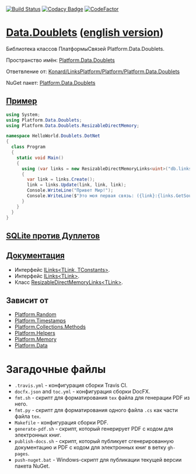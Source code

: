 [![Build Status](https://travis-ci.com/linksplatform/Data.Doublets.svg?branch=master)](https://travis-ci.com/linksplatform/Data.Doublets)
[![Codacy Badge](https://api.codacy.com/project/badge/Grade/83c66adb68f44a018c795bc7dc7d6f49)](https://app.codacy.com/app/drakonard/Data.Doublets?utm_source=github.com&utm_medium=referral&utm_content=linksplatform/Data.Doublets&utm_campaign=Badge_Grade_Dashboard)
[![CodeFactor](https://www.codefactor.io/repository/github/linksplatform/data.doublets/badge/master)](https://www.codefactor.io/repository/github/linksplatform/data.doublets/overview/master)

# [Data.Doublets](https://github.com/linksplatform/Data.Doublets) ([english version](README.md))

Библиотека классов ПлатформыСвязей Platform.Data.Doublets.

Пространство имён: [Platform.Data.Doublets](https://linksplatform.github.io/Data.Doublets/api/Platform.Data.Doublets.html)

Ответвление от: [Konard/LinksPlatform/Platform/Platform.Data.Doublets](https://github.com/Konard/LinksPlatform/tree/b0844d778ced60b22435e57342393031b26a2822/Platform/Platform.Data.Doublets)

NuGet пакет: [Platform.Data.Doublets](https://www.nuget.org/packages/Platform.Data.Doublets)

## [Пример](https://github.com/linksplatform/HelloWorld.Doublets.DotNet)

```C#
using System;
using Platform.Data.Doublets;
using Platform.Data.Doublets.ResizableDirectMemory;

namespace HelloWorld.Doublets.DotNet
{
  class Program
  {
    static void Main()
    {
      using (var links = new ResizableDirectMemoryLinks<uint>("db.links"))
      {
        var link = links.Create();
        link = links.Update(link, link, link);
        Console.WriteLine("Привет Мир!");
        Console.WriteLine($"Это моя первая связь: ({link}:{links.GetSource(link)}->{links.GetTarget(link)}).");
      }
    }
  }
}
```

## [SQLite против Дуплетов](https://github.com/linksplatform/Comparisons.SQLiteVSDoublets)

## [Документация](https://linksplatform.github.io/Data.Doublets/)

* Интерфейс [ILinks\<TLink, TConstants\>](https://linksplatform.github.io/Data/api/Platform.Data.ILinks-2.html).
* Интерфейс [ILinks\<TLink\>](https://linksplatform.github.io/Data.Doublets/api/Platform.Data.Doublets.ILinks-1.html).
* Класс [ResizableDirectMemoryLinks\<TLink\>](https://linksplatform.github.io/Data.Doublets/api/Platform.Data.Doublets.ResizableDirectMemory.ResizableDirectMemoryLinks-1.html).

## Зависит от

* [Platform.Random](https://github.com/linksplatform/Random)
* [Platform.Timestamps](https://github.com/linksplatform/Timestamps)
* [Platform.Collections.Methods](https://github.com/linksplatform/Collections.Methods)
* [Platform.Helpers](https://github.com/linksplatform/Helpers)
* [Platform.Memory](https://github.com/linksplatform/Memory)
* [Platform.Data](https://github.com/linksplatform/Data)

# Загадочные файлы

* `.travis.yml` - конфигурация сборки Travis CI.
* `docfx.json` and `toc.yml` - конфигурация сборки DocFX.
* `fmt.sh` - скрипт для форматирования `tex` файла для генерации PDF из него.
* `fmt.py` - скрипт для форматирования одного файла `.cs` как части файла `tex`.
* `Makefile` - конфигурация сборки PDF.
* `generate-pdf.sh` - скрипт, который генерирует PDF с кодом для электронных книг.
* `publish-docs.sh` - скрипт, который публикует сгенерированную документацию и PDF с кодом для электронных книг в ветку `gh-pages`.
* `push-nuget.bat` - Windows-скрипт для публикации текущей версии пакета NuGet.